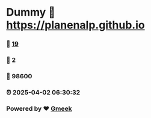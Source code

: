 # Dummy :link: https://planenalp.github.io 
### :page_facing_up: [19](https://planenalp.github.io/tag.html) 
### :speech_balloon: 2 
### :hibiscus: 98600 
### :alarm_clock: 2025-04-02 06:30:32 
### Powered by :heart: [Gmeek](https://github.com/Meekdai/Gmeek)
